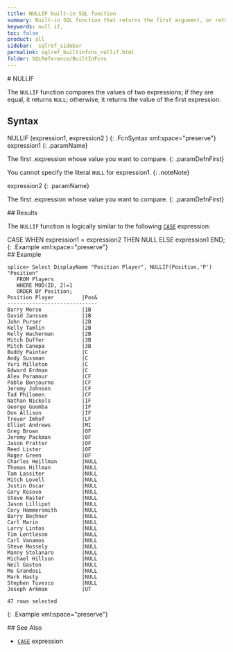 ```yaml
---
title: NULLIF built-in SQL function
summary: Built-in SQL function that returns the first argument, or returns NULL if both arguments are equal
keywords: null if, 
toc: false
product: all
sidebar:  sqlref_sidebar
permalink: sqlref_builtinfcns_nullif.html
folder: SQLReference/BuiltInFcns
---
```

<section>
<div class="TopicContent" data-swiftype-index="true" markdown="1">
# NULLIF

The `NULLIF` function compares the values of two expressions; if they
are equal, it returns `NULL`; otherwise, it returns the value of the
first expression.

## Syntax

<div class="fcnWrapperWide" markdown="1">
    NULLIF (expression1, expression2 )
{: .FcnSyntax xml:space="preserve"}

</div>
<div class="paramList" markdown="1">
expression1
{: .paramName}

The first .expression whose value you want to compare.
{: .paramDefnFirst}

You cannot specify the literal `NULL` for <span
class="CodeItalicFont">expression1</span>.
{: .noteNote}

expression2
{: .paramName}

The first .expression whose value you want to compare.
{: .paramDefnFirst}

</div>
## Results

The `NULLIF` function is logically similar to the following
[`CASE`](sqlref_expressions_case.html) expression:

<div class="preWrapper" markdown="1">
    CASE WHEN expression1 = expression2 THEN NULL ELSE expression1 END;
{: .Example xml:space="preserve"}

</div>
## Example

<div class="preWrapper" markdown="1">
    
    splice> Select DisplayName "Position Player", NULLIF(Position,'P') "Position"
       FROM Players
       WHERE MOD(ID, 2)=1
       ORDER BY Position;
    Position Player         |Pos&
    -----------------------------
    Barry Morse             |1B
    David Janssen           |1B
    John Purser             |2B
    Kelly Tamlin            |2B
    Kelly Wacherman         |2B
    Mitch Duffer            |3B
    Mitch Canepa            |3B
    Buddy Painter           |C
    Andy Sussman            |C
    Yuri Milleton           |C
    Edward Erdman           |C
    Alex Paramour           |CF
    Pablo Bonjourno         |CF
    Jeremy Johnson          |CF
    Tad Philomen            |CF
    Nathan Nickels          |IF
    George Goomba           |IF
    Don Allison             |IF
    Trevor Imhof            |LF
    Elliot Andrews          |MI
    Greg Brown              |OF
    Jeremy Packman          |OF
    Jason Pratter           |OF
    Reed Lister             |OF
    Roger Green             |OF
    Charles Heillman        |NULL
    Thomas Hillman          |NULL
    Tam Lassiter            |NULL
    Mitch Lovell            |NULL
    Justin Oscar            |NULL
    Gary Kosovo             |NULL
    Steve Raster            |NULL
    Jason Lilliput          |NULL
    Cory Hammersmith        |NULL
    Barry Bochner           |NULL
    Carl Marin              |NULL
    Larry Lintos            |NULL
    Tim Lentleson           |NULL
    Carl Vanamos            |NULL
    Steve Mossely           |NULL
    Manny Stolanaro         |NULL
    Michael Hillson         |NULL
    Neil Gaston             |NULL
    Mo Grandosi             |NULL
    Mark Hasty              |NULL
    Stephen Tuvesco         |NULL
    Joseph Arkman           |UT
    
    47 rows selected
{: .Example xml:space="preserve"}

</div>
## See Also

* [`CASE`](sqlref_expressions_case.html) expression

</div>
</section>

